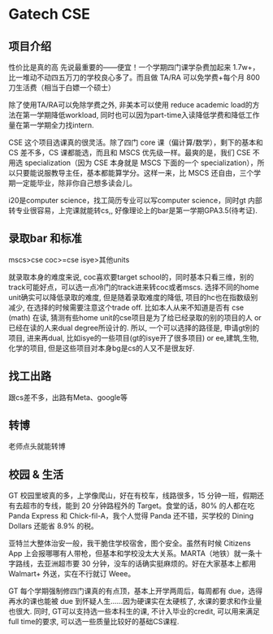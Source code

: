 # Gatech CSE

## 项目介绍
性价比是真的高
先说最重要的——便宜！一个学期四门课学杂费加起来 1.7w+，比一堆动不动四五万刀的学校良心多了。而且做 TA/RA 可以免学费+每个月 800 刀生活费（相当于白嫖一个硕士）

除了使用TA/RA可以免除学费之外, 非美本可以使用 reduce academic load的方法在第一学期降低workload, 同时也可以因为part-time入读降低学费和降低工作量在第一学期全力找intern.

CSE 这个项目选课真的很灵活。除了四门 core 课（偏计算/数学），剩下的基本和 CS 差不多，CS 课都能选，而且和 MSCS 优先级一样。最爽的是，我们 CSE 不用选 specialization（因为 CSE 本身就是 MSCS 下面的一个 specialization），所以只要能说服教导主任，基本都能算学分。这样一来，比 MSCS 还自由，三个学期一定能毕业，除非你自己想多读会儿。

i20是computer science，找工简历专业可以写computer science，同时gt 内部转专业很容易，上完课就能转cs,, 好像理论上的bar是第一学期GPA3.5(待考证).

## 录取bar 和标准

mscs>cse coc>=cse isye>其他units

就录取本身的难度来说, coc喜欢要target school的，同时基本只看三维，别的track可能好点，可以选一点冷门的track进来转coc或者mscs. 选择不同的home unit确实可以降低录取的难度, 但是随着录取难度的降低, 项目的hc也在指数级别减少, 在选择的时候需要注意这个trade off. 比如本人从来不知道是否有 cse (math) 在读, 猜测有些home unit的cse项目是为了给已经录取的别的项目的人 or 已经在读的人来dual degree所设计的. 所以, 一个可以选择的路径是, 申请gt别的项目, 进来再dual, 比如isye的一些项目(gt的isye开了很多项目) or ee,建筑,生物,化学的项目, 但是这些项目对本身bg是cs的人又不是很友好.

## 找工出路
跟cs差不多，出路有Meta、google等

## 转博
老师点头就能转博

## 校园 & 生活
GT 校园里坡真的多，上学像爬山，好在有校车，线路很多，15 分钟一班，假期还有去超市的专线，能到 20 分钟路程外的 Target。食堂的话，80% 的人都在吃 Panda Express 和 Chick-fil-A，我个人觉得 Panda 还不错，买学校的 Dining Dollars 还能省 8.9% 的税。

亚特兰大整体治安一般，我干脆住学校宿舍，图个安全。虽然有时候 Citizens App 上会报哪哪有人带枪，但基本和学校没太大关系。MARTA（地铁）就一条十字路线，去亚洲超市要 30 分钟，没车的话确实挺麻烦的。好在大家基本上都用 Walmart+ 外送，实在不行就订 Weee。

GT 每个学期强制修四门课真的有点顶，基本上开学两周后，每周都有 due，选得再水的课也能被 due 到怀疑人生……因为硬课实在太硬核了, 水课的要求和作业量也很大. 同时, GT可以支持选一些本科生的课, 不计入毕业的credit, 可以用来满足full time的要求, 可以选一些质量比较好的基础CS课程.
